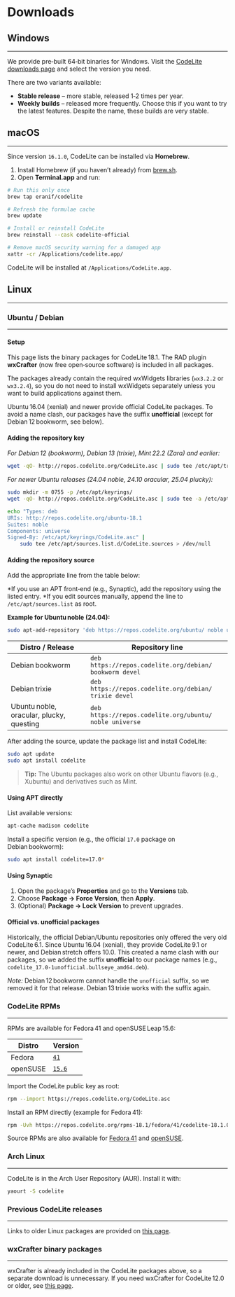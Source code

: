 # Downloads

## Windows
---
We provide pre‑built 64‑bit binaries for Windows. Visit the [CodeLite downloads page][1] and select the version you need.

There are two variants available:

- **Stable release** – more stable, released 1‑2 times per year.
- **Weekly builds** – released more frequently. Choose this if you want to try the latest features. Despite the name, these builds are very stable.

## macOS
---
Since version `16.1.0`, CodeLite can be installed via **Homebrew**.

1. Install Homebrew (if you haven’t already) from [brew.sh][9].
2. Open **Terminal.app** and run:

```bash
# Run this only once
brew tap eranif/codelite

# Refresh the formulae cache
brew update

# Install or reinstall CodeLite
brew reinstall --cask codelite-official

# Remove macOS security warning for a damaged app
xattr -cr /Applications/codelite.app/
```

CodeLite will be installed at `/Applications/CodeLite.app`.

## Linux
---
### Ubuntu / Debian
---
#### Setup

This page lists the binary packages for CodeLite 18.1. The RAD plugin **wxCrafter** (now free open‑source software) is included in all packages.

The packages already contain the required wxWidgets libraries (`wx3.2.2` or `wx3.2.4`), so you do not need to install wxWidgets separately unless you want to build applications against them.

Ubuntu 16.04 (xenial) and newer provide official CodeLite packages. To avoid a name clash, our packages have the suffix **unofficial** (except for Debian 12 bookworm, see below).

#### Adding the repository key

*For Debian 12 (bookworm), Debian 13 (trixie), Mint 22.2 (Zara) and earlier:*

```bash
wget -qO- http://repos.codelite.org/CodeLite.asc | sudo tee /etc/apt/trusted.gpg.d/CodeLite.asc
```

*For newer Ubuntu releases (24.04 noble, 24.10 oracular, 25.04 plucky):*

```bash
sudo mkdir -m 0755 -p /etc/apt/keyrings/
wget -qO- http://repos.codelite.org/CodeLite.asc | sudo tee -a /etc/apt/keyrings/CodeLite.asc > /dev/null

echo "Types: deb
URIs: http://repos.codelite.org/ubuntu-18.1
Suites: noble
Components: universe
Signed-By: /etc/apt/keyrings/CodeLite.asc" |
    sudo tee /etc/apt/sources.list.d/CodeLite.sources > /dev/null
```

#### Adding the repository source

Add the appropriate line from the table below:

*If you use an APT front‑end (e.g., Synaptic), add the repository using the listed entry.
*If you edit sources manually, append the line to `/etc/apt/sources.list` as root.

**Example for Ubuntu noble (24.04):**

```bash
sudo apt-add-repository 'deb https://repos.codelite.org/ubuntu/ noble universe'
```

| Distro / Release | Repository line |
|------------------|-----------------|
| Debian bookworm  | `deb https://repos.codelite.org/debian/ bookworm devel` |
| Debian trixie    | `deb https://repos.codelite.org/debian/ trixie devel` |
| Ubuntu noble, oracular, plucky, questing | `deb https://repos.codelite.org/ubuntu/ noble universe` |

After adding the source, update the package list and install CodeLite:

```bash
sudo apt update
sudo apt install codelite
```

> **Tip:** The Ubuntu packages also work on other Ubuntu flavors (e.g., Xubuntu) and derivatives such as Mint.

#### Using APT directly

List available versions:

```bash
apt-cache madison codelite
```

Install a specific version (e.g., the official `17.0` package on Debian bookworm):

```bash
sudo apt install codelite=17.0*
```

#### Using Synaptic

1. Open the package’s **Properties** and go to the **Versions** tab.
2. Choose **Package → Force Version**, then **Apply**.
3. (Optional) **Package → Lock Version** to prevent upgrades.

#### Official vs. unofficial packages

Historically, the official Debian/Ubuntu repositories only offered the very old CodeLite 6.1. Since Ubuntu 16.04 (xenial), they provide CodeLite 9.1 or newer, and Debian stretch offers 10.0. This created a name clash with our packages, so we added the suffix **unofficial** to our package names (e.g., `codelite_17.0-1unofficial.bullseye_amd64.deb`).

*Note:* Debian 12 bookworm cannot handle the `unofficial` suffix, so we removed it for that release. Debian 13 trixie works with the suffix again.

### CodeLite RPMs
---
RPMs are available for Fedora 41 and openSUSE Leap 15.6:

| Distro | Version |
|--------|---------|
| Fedora | [`41`][12] |
| openSUSE | [`15.6`][15] |

Import the CodeLite public key as root:

```bash
rpm --import https://repos.codelite.org/CodeLite.asc
```

Install an RPM directly (example for Fedora 41):

```bash
rpm -Uvh https://repos.codelite.org/rpms-18.1/fedora/41/codelite-18.1.0-1.fc41.x86_64.rpm
```

Source RPMs are also available for [Fedora 41][2] and [openSUSE][4].

### Arch Linux
---
CodeLite is in the Arch User Repository (AUR). Install it with:

```bash
yaourt -S codelite
```

### Previous CodeLite releases
---
Links to older Linux packages are provided on [this page](./oldDownloads/Repositories16.md).

### wxCrafter binary packages
---
wxCrafter is already included in the CodeLite packages above, so a separate download is unnecessary. If you need wxCrafter for CodeLite 12.0 or older, see [this page](./oldDownloads/Repositories12.md).

[1]: https://downloads.codelite.org
[2]: https://repos.codelite.org/rpms-18.1/fedora/codelite-18.1.0-1.fc41.src.rpm
[4]: https://repos.codelite.org/rpms-18.1/suse/codelite-18.1.0-1.suse.src.rpm
[5]: https://aur.archlinux.org/packages/codelite/
[9]: https://brew.sh
[12]: https://repos.codelite.org/rpms-18.1/fedora/41/codelite-18.1.0-1.fc41.x86_64.rpm
[15]: https://repos.codelite.org/rpms-18.1/suse/15.6/codelite-18.1.0-1.suse15.6.x86_64.rpm
[20]: https://askubuntu.com/questions/1286545/what-commands-exactly-should-replace-the-deprecated-apt-key/1307181#1307181